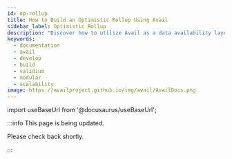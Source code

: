 ```yaml
---
id: op-rollup
title: How to Build an Optimistic Rollup Using Avail
sidebar_label: Optimistic Rollup
description: "Discover how to utilize Avail as a data availability layer to build a rollup."
keywords:
  - documentation
  - avail
  - develop
  - build
  - validium
  - modular
  - scalability
image: https://availproject.github.io/img/avail/AvailDocs.png
---
```

import useBaseUrl from '@docusaurus/useBaseUrl';

:::info This page is being updated.

Please check back shortly.

:::
